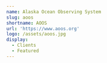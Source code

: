 ```yaml
---
name: Alaska Ocean Observing System
slug: aoos
shortname: AOOS
url: 'https://www.aoos.org'
logo: /assets/aoos.jpg
display:
  - Clients
  - Featured
---
```

